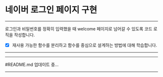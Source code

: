 # 네이버 로그인 페이지 구현

---

로그인과 비밀번호를 정확히 입력했을 때 welcome 페이지로 넘어갈 수 있도록 코드 로직을 작성합니다.
- [x] 재사용 가능한 함수를 분리하고 함수를 중심으로 설계하는 방법에 대해 학습합니다.

---
---

#README.md 업데이트 중... 

---

<!-- 

### 아이디와 비밀번호 valiadtion 

아이디와 비밀번호의 입력값을 가져온다
정규표현식으로 비교할 조건을 설정
이 입력값을 조건과 비교한다
상태에 따라 서로 다른 변화를 보인다.
맞지 않을시에 오류창
맞을 시에 오류창이 사라짐



### 아이디와 비밀번호 값이 user데이터와 맞는지 확인한다 
제출 버튼을 클릭할때 인풋 값과 유저의 데이터 값을 비교한다
비교 결과에 따라 다른 결과를 도출한다
실패시 알람창
성공시 다음페이지로 이동

 -->



